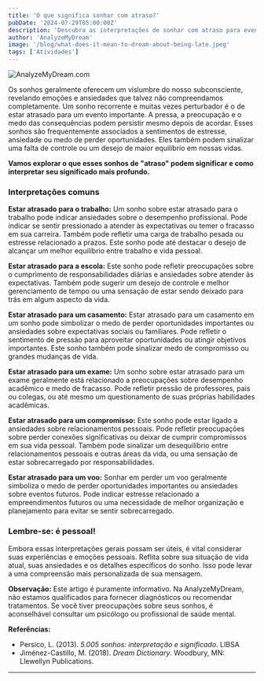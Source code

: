 ```yaml
---
title: 'O que significa sonhar com atraso?'
pubDate: '2024-07-29T05:00:00Z'
description: 'Descubra as interpretações de sonhar com atraso para eventos importantes como trabalho, escola, casamento, prova, encontro ou voo. Entenda como esses sonhos refletem ansiedade, estresse e outros sentimentos.'
author: 'AnalyzeMyDream'
image: '/blog/what-does-it-mean-to-dream-about-being-late.jpeg'
tags: ['Atividades']
---
```


![AnalyzeMyDream.com](/blog/what-does-it-mean-to-dream-about-being-late.jpeg)


Os sonhos geralmente oferecem um vislumbre do nosso subconsciente, revelando emoções e ansiedades que talvez não compreendamos completamente. Um sonho recorrente e muitas vezes perturbador é o de estar atrasado para um evento importante. A pressa, a preocupação e o medo das consequências podem persistir mesmo depois de acordar. Esses sonhos são frequentemente associados a sentimentos de estresse, ansiedade ou medo de perder oportunidades. Eles também podem sinalizar uma falta de controle ou um desejo de maior equilíbrio em nossas vidas. 

**Vamos explorar o que esses sonhos de "atraso" podem significar e como interpretar seu significado mais profundo.**

### Interpretações comuns

**Estar atrasado para o trabalho:** Um sonho sobre estar atrasado para o trabalho pode indicar ansiedades sobre o desempenho profissional. Pode indicar se sentir pressionado a atender às expectativas ou temer o fracasso em sua carreira. Também pode refletir uma carga de trabalho pesada ou estresse relacionado a prazos. Este sonho pode até destacar o desejo de alcançar um melhor equilíbrio entre trabalho e vida pessoal.

**Estar atrasado para a escola:** Este sonho pode refletir preocupações sobre o cumprimento de responsabilidades diárias e ansiedades sobre atender às expectativas. Também pode sugerir um desejo de controle e melhor gerenciamento de tempo ou uma sensação de estar sendo deixado para trás em algum aspecto da vida.

**Estar atrasado para um casamento:** Estar atrasado para um casamento em um sonho pode simbolizar o medo de perder oportunidades importantes ou ansiedades sobre expectativas sociais ou familiares. Pode refletir o sentimento de pressão para aproveitar oportunidades ou atingir objetivos importantes. Este sonho também pode sinalizar medo de compromisso ou grandes mudanças de vida.

**Estar atrasado para um exame:** Um sonho sobre estar atrasado para um exame geralmente está relacionado a preocupações sobre desempenho acadêmico e medo de fracasso. Pode refletir pressão de professores, pais ou colegas, ou até mesmo um questionamento de suas próprias habilidades acadêmicas.

**Estar atrasado para um compromisso:** Este sonho pode estar ligado a ansiedades sobre relacionamentos pessoais. Pode refletir preocupações sobre perder conexões significativas ou deixar de cumprir compromissos em sua vida pessoal. Também pode sinalizar um desequilíbrio entre relacionamentos pessoais e outras áreas da vida, ou uma sensação de estar sobrecarregado por responsabilidades.

**Estar atrasado para um voo:** Sonhar em perder um voo geralmente simboliza o medo de perder oportunidades importantes ou ansiedades sobre eventos futuros. Pode indicar estresse relacionado a empreendimentos futuros ou uma necessidade de melhor organização e planejamento para evitar se sentir sobrecarregado.

### Lembre-se: é pessoal!

Embora essas interpretações gerais possam ser úteis, é vital considerar suas experiências e emoções pessoais. Reflita sobre sua situação de vida atual, suas ansiedades e os detalhes específicos do sonho. Isso pode levar a uma compreensão mais personalizada de sua mensagem.

**Observação:** Este artigo é puramente informativo. Na AnalyzeMyDream, não estamos qualificados para fornecer diagnósticos ou recomendar tratamentos. Se você tiver preocupações sobre seus sonhos, é aconselhável consultar um psicólogo ou profissional de saúde mental.

**Referências:**

* Persico, L. (2013). *5.005 sonhos: interpretação e significado*. LIBSA 
* Jiménez-Castillo, M. (2018). *Dream Dictionary*. Woodbury, MN: Llewellyn Publications.

---
